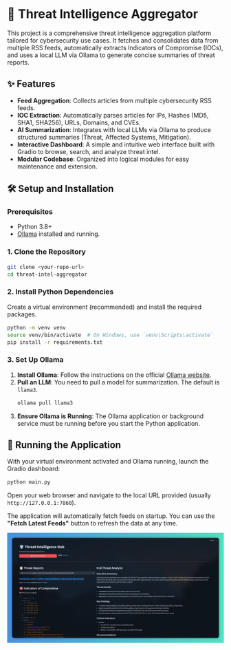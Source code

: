 # 🦉 Threat Intelligence Aggregator

This project is a comprehensive threat intelligence aggregation platform tailored for cybersecurity use cases. It fetches and consolidates data from multiple RSS feeds, automatically extracts Indicators of Compromise (IOCs), and uses a local LLM via Ollama to generate concise summaries of threat reports.

## ✨ Features
- **Feed Aggregation**: Collects articles from multiple cybersecurity RSS feeds.
- **IOC Extraction**: Automatically parses articles for IPs, Hashes (MD5, SHA1, SHA256), URLs, Domains, and CVEs.
- **AI Summarization**: Integrates with local LLMs via Ollama to produce structured summaries (Threat, Affected Systems, Mitigation).
- **Interactive Dashboard**: A simple and intuitive web interface built with Gradio to browse, search, and analyze threat intel.
- **Modular Codebase**: Organized into logical modules for easy maintenance and extension.

## 🛠️ Setup and Installation

### Prerequisites
- Python 3.8+
- [Ollama](https://ollama.com/) installed and running.

### 1. Clone the Repository
```bash
git clone <your-repo-url>
cd threat-intel-aggregator
```

### 2. Install Python Dependencies
Create a virtual environment (recommended) and install the required packages.
```bash
python -m venv venv
source venv/bin/activate  # On Windows, use `venv\Scripts\activate`
pip install -r requirements.txt
```

### 3. Set Up Ollama
1.  **Install Ollama**: Follow the instructions on the official [Ollama website](https://ollama.com/).
2.  **Pull an LLM**: You need to pull a model for summarization. The default is `llama3`.
    ```bash
    ollama pull llama3
    ```
3.  **Ensure Ollama is Running**: The Ollama application or background service must be running before you start the Python application.

## 🚀 Running the Application
With your virtual environment activated and Ollama running, launch the Gradio dashboard:
```bash
python main.py
```
Open your web browser and navigate to the local URL provided (usually `http://127.0.0.1:7860`).

The application will automatically fetch feeds on startup. You can use the **"Fetch Latest Feeds"** button to refresh the data at any time.

![Dashboard Screenshot](https://raw.githubusercontent.com/Raghavvram/threat-intel-aggregator/refs/heads/main/asserts/Threat-intel-aggreator.png)

